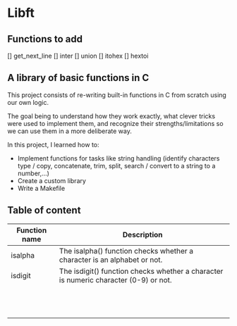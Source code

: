 # Libft
## Functions to add
[] get_next_line
[] inter
[] union
[] itohex
[] hextoi

## A library of basic functions in C

This project consists of re-writing built-in functions in C from scratch using our own logic.

The goal being to understand how they work exactly, what clever tricks were used to implement them, and recognize their strengths/limitations so we can use them in a more deliberate way.

In this project, I learned how to:
- Implement functions for tasks like string handling (identify characters type / copy, concatenate, trim, split, search / convert to a string to a number,...) 
- Create a custom library
- Write a Makefile 

## Table of content
| Function name | Description |
|---|---|
| isalpha  | The isalpha() function checks whether a character is an alphabet or not.  |
|  isdigit | The isdigit() function checks whether a character is numeric character (0-9) or not.  |
|   |   |
|   |   |
|   |   |
|   |   |
|   |   |
|   |   |
|   |   |
|   |   |
|   |   |
|   |   |
|   |   |
|   |   |


